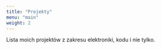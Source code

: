 ```yaml
---
title: "Projekty"
menu: "main"
weight: 2
---
```


Lista moich projektów z zakresu elektroniki, kodu i nie tylko.
